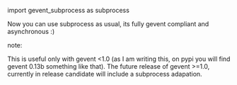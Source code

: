 import gevent_subprocess as subprocess

Now you can use subprocess as usual, its fully gevent compliant and asynchronous :)

note:

This is useful only with gevent <1.0 (as I am writing this, on pypi you will
find gevent 0.13b something like that). The future release of gevent >=1.0, currently
in release candidate will include a subprocess adapation.
